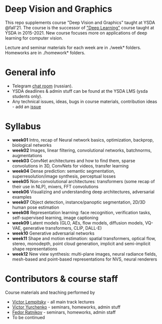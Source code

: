 # Deep Vision and Graphics

This repo supplements course "Deep Vision and Graphics" taught at YSDA @fall'21.
The course is the successor of ["Deep Learning"](https://github.com/yandexdataschool/Practical_DL/tree/spring21/) course taught at YSDA in 2015-2021. New course focuses more on applications of deep learning for computer vision.

Lecture and seminar materials for each week are in ./week* folders. Homeworks are in ./homework* folders.

# General info
* Telegram [chat room](https://t.me/joinchat/6alCmnmbd4IwZjJi) (russian).
* YSDA deadlines & admin stuff can be found at the YSDA LMS (ysda students only).
* Any technical issues, ideas, bugs in course materials, contribution ideas - add an [issue](https://github.com/yandexdataschool/deep_vision_and_graphics/issues)


# Syllabus
- __week01__ Intro, recap of Neural network basics, optimization, backprop, biological networks
- __week02__ Images, linear filtering, convolutional networks, batchnorms, augmentations
- __week03__ ConvNet architectures and how to find them, sparse convolutions in 3D, ConvNets for videos, transfer learning
- __week04__ Dense prediction: semantic segmentation, superresolution/image synthesis, perceptual losses
- __week05__ Non-convolutional architectures: transformers (some recap of their use in NLP), mixers, FFT convolutions
- __week06__ Visualizing and understanding deep architectures, adversarial examples
- __week07__ Object detection, instance/panoptic segmentation, 2D/3D human pose estimation
- __week08__ Representation learning: face recognition, verification tasks, self-supervised learning, image captioning
- __week09__ Latent models (GLO, AEs, flow models, diffusion models, VQ-VAE, generative transformers, CLIP, DALL-E)
- __week10__ Generative adversarial networks
- __week11__ Shape and motion estimation: spatial transformers, optical flow, stereo, monodepth, point cloud generation, implicit and semi-implicit shape representations
- __week12__ New view synthesis: multi-plane images, neural radiance fields, mesh-based and point-based representations for NVS, neural renderers


# Contributors & course staff
Course materials and teaching performed by
- [Victor Lempitsky](http://sites.skoltech.ru/compvision/members/vilem/) - all main track lectures
- [Victor Yurchenko](https://github.com/simflin) - seminars, homeworks, admin stuff
- [Fedor Ratnikov](https://github.com/justheuristic/) - seminars, homeworks, admin staff
- To be continued
